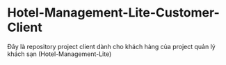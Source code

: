# Hotel-Management-Lite-Customer-Client
Đây là repository project client dành cho khách hàng của project quản lý khách sạn (Hotel-Management-Lite)
